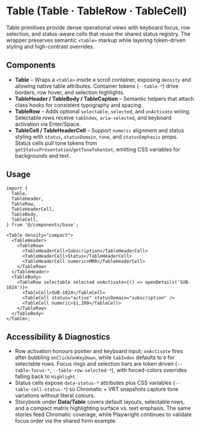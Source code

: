 # Table (Table · TableRow · TableCell)

Table primitives provide dense operational views with keyboard focus, row selection, and status-aware cells that reuse the shared status registry. The wrapper preserves semantic `<table>` markup while layering token-driven styling and high-contrast overrides.

## Components

- **Table** – Wraps a `<table>` inside a scroll container, exposing `density` and allowing native table attributes. Container tokens (`--table-*`) drive borders, row hover, and selection highlights.
- **TableHeader / TableBody / TableCaption** – Semantic helpers that attach class hooks for consistent typography and spacing.
- **TableRow** – Adds optional `selectable`, `selected`, and `onActivate` wiring. Selectable rows receive `tabIndex`, `aria-selected`, and keyboard activation via Enter/Space.
- **TableCell / TableHeaderCell** – Support `numeric` alignment and status styling with `status`, `statusDomain`, `tone`, and `statusEmphasis` props. Status cells pull tone tokens from `getStatusPresentation`/`getToneTokenSet`, emitting CSS variables for backgrounds and text.

## Usage

```tsx
import {
  Table,
  TableHeader,
  TableRow,
  TableHeaderCell,
  TableBody,
  TableCell,
} from '@/components/base';

<Table density="compact">
  <TableHeader>
    <TableRow>
      <TableHeaderCell>Subscription</TableHeaderCell>
      <TableHeaderCell>Status</TableHeaderCell>
      <TableHeaderCell numeric>MRR</TableHeaderCell>
    </TableRow>
  </TableHeader>
  <TableBody>
    <TableRow selectable selected onActivate={() => openDetails('SUB-1024')}>
      <TableCell>SUB-1024</TableCell>
      <TableCell status="active" statusDomain="subscription" />
      <TableCell numeric>$1,200</TableCell>
    </TableRow>
  </TableBody>
</Table>;
```

## Accessibility & Diagnostics

- Row activation honours pointer and keyboard input; `onActivate` fires after bubbling `onClick`/`onKeyDown`, while `tabIndex` defaults to `0` for selectable rows. Focus rings and selection bars are token driven (`--table-focus-*`, `--table-row-selected-*`), with forced-colors overrides falling back to `Highlight`.
- Status cells expose `data-status-*` attributes plus CSS variables (`--table-cell-status-*`) so Chromatic + VRT snapshots capture tone variations without literal colours.
- Storybook under **Data/Table** covers default layouts, selectable rows, and a compact matrix highlighting surface vs. text emphasis. The same stories feed Chromatic coverage, while Playwright continues to validate focus order via the shared form example.
